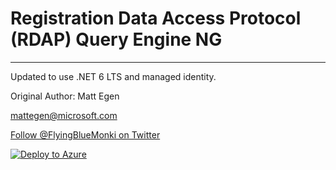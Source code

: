 # Registration Data Access Protocol (RDAP) Query Engine NG
----
Updated to use .NET 6 LTS and managed identity.

Original Author:  Matt Egen 

mattegen@microsoft.com

<a href="https://twitter.com/FlyingBlueMonki?ref_src=twsrc%5Etfw" class="twitter-follow-button" data-show-count="true">Follow @FlyingBlueMonki on Twitter</a>

[![Deploy to Azure](https://aka.ms/deploytoazurebutton)](https://portal.azure.com/#create/Microsoft.Template/uri/https%3A%2F%2Fraw.githubusercontent.com%2FJ0shmcl%2FRDAP-NG%2Fmain%2FRDAPQuery%2Fazuredeploy.json)





